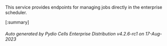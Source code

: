 






This service provides endpoints for managing jobs directly in the enterprise scheduler.

[:summary]

###### Auto generated by Pydio Cells Enterprise Distribution v4.2.6-rc1 on 17-Aug-2023
